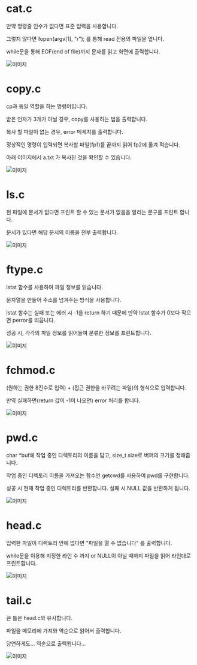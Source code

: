 # cat.c

만약 명령줄 인수가 없다면 표준 입력을 사용합니다.

그렇지 않다면 fopen(argv[1], "r"); 를 통해 read 전용의 파일을 엽니다.

while문을 통해 EOF(end of file)까지 문자를 읽고 화면에 출력합니다.

![이미지](https://blogfiles.pstatic.net/MjAyMzA2MDVfMTQy/MDAxNjg1OTczNjQ0NDI4.w0srjSKzYVpOhC0TV2eOFbyyX9hD7p-NQSnjHw-xeWYg.s652GpQ4lO-UkK81sTQiTYYASj7j49RrYSG9z-YRh_og.PNG.saehee0427/image.png)

# copy.c

cp과 동일 역할을 하는 명령어입니다.

받은 인자가 3개가 아닐 경우, copy를 사용하는 법을 출력합니다.

복사 할 파일이 없는 경우, error 메세지를 출력합니다.

정상적인 명령이 입력되면 복사할 파일(fp1)를 끝까지 읽어 fp2에 옮겨 적습니다.

아래 이미지에서 a.txt 가 복사된 것을 확인할 수 있습니다.

![이미지](https://blogfiles.pstatic.net/MjAyMzA2MDZfMTQw/MDAxNjg1OTc3NDIxNDE2._N467Gc5XNJRE6EydVh5wFVr35Zf8iaAtAyosCYzIe8g.YgFoSn-O_8J9KPP_Mo_Louitn-boP9xOdZ_BpPK5nbwg.PNG.saehee0427/image.png)

# ls.c

현 파일에 문서가 없다면 프린트 할 수 있는 문서가 없음을 알리는 문구를 프린트 합니다.

문서가 있다면 해당 문서의 이름을 전부 출력합니다.

![이미지](https://blogfiles.pstatic.net/MjAyMzA2MDZfMjI5/MDAxNjg2MDQyOTEwNDc5.-3NUku8WfTjZGi-yh_Gy29w1Rnk5kNx60uW4gFROxBYg.-srM5rGVHs12vRUwfyGrEKFIq-tciNZsKybYTayJz4cg.PNG.saehee0427/image.png)

# ftype.c

lstat 함수를 사용하여 파일 정보를 읽습니다.

문자열을 만들어 주소를 넘겨주는 방식을 사용합니다.

lstat 함수는 실패 또는 에러 시 -1을 return 하기 때문에 만약 lstat 함수가 0보다 작으면 perror를 띄웁니다.

성공 시, 각각의 파일 정보를 읽어들여 분류한 정보를 프린트합니다.

![이미지](https://blogfiles.pstatic.net/MjAyMzA2MDZfMjIy/MDAxNjg2MDQ5NjExOTM4.vHJ3xDKpIAgNk057cusVBsY5yQUuiyWbcTpG_aLBKg4g.ifKUbOS89A06NmZOw397Dulkikmy_2BUbtKMqEUkS1cg.PNG.saehee0427/image.png)

# fchmod.c

(원하는 권한 8진수로 입력) + (접근 권한을 바꾸려는 파일)의 형식으로 입력합니다.

만약 실패하면(return 값이 -1이 나오면) error 처리를 합니다.

![이미지](https://postfiles.pstatic.net/MjAyMzA2MDZfMjMg/MDAxNjg2MDU1MTM3NDc1.NlW6ngV5XZCSIeDWFalZR6ALReI0k3wBDQ5-C-QAmHEg.AqglXxrHPXdJ5nWQF9yA20_a_guIH2wIiDgJ6XXiP08g.PNG.saehee0427/image.png?type=w966)

# pwd.c

char \*buf에 작업 중인 디렉토리의 이름을 담고, size_t size로 버퍼의 크기를 정해줍니다.

작업 중인 디렉토리 이름을 가져오는 함수인 getcwd를 사용하여 pwd를 구현합니다.

성공 시 현재 작업 중인 디렉토리를 반환합니다. 실패 시 NULL 값을 반환하게 됩니다.

![이미지](https://blogfiles.pstatic.net/MjAyMzA2MDhfMTk3/MDAxNjg2MjE3MTU4Njky.NdkToKhOX86eABJMLrA34pWpCW4TVYdi-aqdBpxbTPQg.3EMBb7d4aIEK_PsICtz_NbGxQYfavUHZWqqAjQu29N8g.PNG.saehee0427/image.png)

# head.c

입력한 파일이 디렉토리 안에 없다면 "파일을 열 수 없습니다" 를 출력합니다.

while문을 이용해 지정한 라인 수 까지 or NULL이 아닐 때까지 파일을 읽어 라인대로 프린트합니다.

![이미지](https://blogfiles.pstatic.net/MjAyMzA2MDhfNjMg/MDAxNjg2MjI3OTU2NzY1.zOsq78jkQlDx1Nt7mlvigKpS8ALnTjojxRQzwlvNHB8g.Uc0r_f5l8GSVUBg15k-fvxRz200FpHp1ya7CwOoJeTgg.PNG.saehee0427/image.png)

# tail.c

큰 틀은 head.c와 유사합니다.

파일을 메모리에 가져와 역순으로 읽어서 출력합니다.

당연하게도... 역순으로 출력됩니다...

![이미지](https://blogfiles.pstatic.net/MjAyMzA2MDhfMjg3/MDAxNjg2MjMyNDUyODk4._7l13lRPqUQEd93LK-OQk7EU1P1PeUq5w6rdB3KuLSgg.hS0Rec0gccIL2dDfnlsKhxab3r_lfXfHoNaFpy6m1a0g.PNG.saehee0427/image.png)


